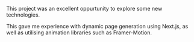 This project was an excellent oppurtunity to explore some new technologies.

This gave me experience with dynamic page generation using Next.js, as well as utilising animation libraries such as Framer-Motion.